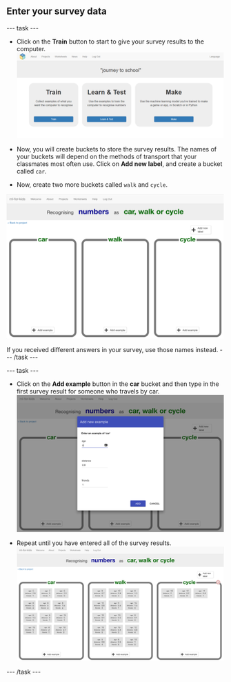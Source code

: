 ## Enter your survey data

--- task ---
+ Click on the **Train** button to start to give your survey results to the computer.
![Train button](images/train.png)

+ Now, you will create buckets to store the survey results. The names of your buckets will depend on the methods of transport that your classmates most often use. Click on **Add new label**, and create a bucket called `car`.

+ Now, create two more buckets called `walk` and `cycle`. 

![Three empty buckets for car, walk and cycle](images/add-label.png)

If you received different answers in your survey, use those names instead.
--- /task ---

--- task ---
+ Click on the **Add example** button in the **car** bucket and then type in the first survey result for someone who travels by car. 
![Add example pop up box containg the values age: 5, distance: 2.8, friends: 1](images/add-example.png)

+ Repeat until you have entered all of the survey results.
![3 buckets now full with data](images/all-results.png)

--- /task ---
